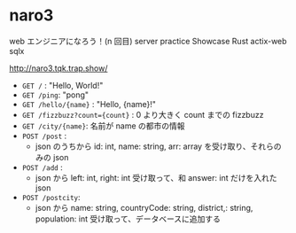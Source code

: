 # naro3

web エンジニアになろう！(n 回目)
server practice
Showcase Rust actix-web sqlx

http://naro3.tqk.trap.show/

- `GET /` : "Hello, World!"
- `GET /ping`: "pong"
- `GET /hello/{name}` : "Hello, {name}!"
- `GET /fizzbuzz?count={count}` : 0 より大きく count までの fizzbuzz
- `GET /city/{name}`: 名前が name の都市の情報
- `POST /post` :
  - json のうちから id: int, name: string, arr: array<int> を受け取り、それらのみの json
- `POST /add` :
  - json から left: int, right: int 受け取って、和 answer: int だけを入れた json
- `POST /postcity`:
  - json から name: string, countryCode: string, district,: string, population: int 受け取って、データベースに追加する
